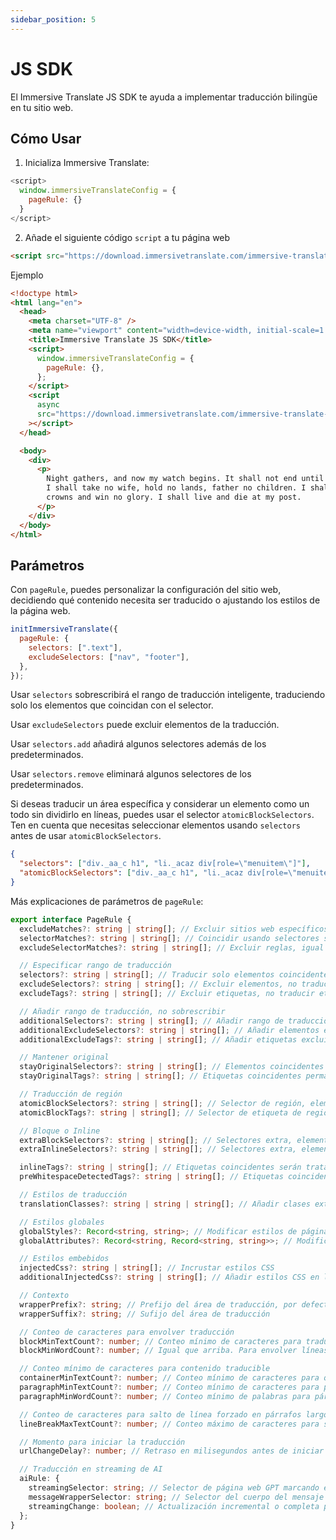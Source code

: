 ```yaml
---
sidebar_position: 5
---
```


# JS SDK

El Immersive Translate JS SDK te ayuda a implementar traducción bilingüe en tu sitio web.

## Cómo Usar

1. Inicializa Immersive Translate:

```js
<script>
  window.immersiveTranslateConfig = {
    pageRule: {}
  }
</script>
```

2. Añade el siguiente código `script` a tu página web

```html
<script src="https://download.immersivetranslate.com/immersive-translate-sdk-latest.js"></script>
```

Ejemplo

```html
<!doctype html>
<html lang="en">
  <head>
    <meta charset="UTF-8" />
    <meta name="viewport" content="width=device-width, initial-scale=1.0" />
    <title>Immersive Translate JS SDK</title>
    <script>
      window.immersiveTranslateConfig = {
        pageRule: {},
      };
    </script>
    <script
      async
      src="https://download.immersivetranslate.com/immersive-translate-sdk-latest.js"
    ></script>
  </head>

  <body>
    <div>
      <p>
        Night gathers, and now my watch begins. It shall not end until my death.
        I shall take no wife, hold no lands, father no children. I shall wear no
        crowns and win no glory. I shall live and die at my post.
      </p>
    </div>
  </body>
</html>
```

## Parámetros

Con `pageRule`, puedes personalizar la configuración del sitio web, decidiendo qué contenido necesita ser traducido o ajustando los estilos de la página web.

```js
initImmersiveTranslate({
  pageRule: {
    selectors: [".text"],
    excludeSelectors: ["nav", "footer"],
  },
});
```

Usar `selectors` sobrescribirá el rango de traducción inteligente, traduciendo solo los elementos que coincidan con el selector.

Usar `excludeSelectors` puede excluir elementos de la traducción.

Usar `selectors.add` añadirá algunos selectores además de los predeterminados.

Usar `selectors.remove` eliminará algunos selectores de los predeterminados.

Si deseas traducir un área específica y considerar un elemento como un todo sin dividirlo en líneas, puedes usar el selector `atomicBlockSelectors`. Ten en cuenta que necesitas seleccionar elementos usando `selectors` antes de usar `atomicBlockSelectors`.

```json
{
  "selectors": ["div._aa_c h1", "li._acaz div[role=\"menuitem\"]"],
  "atomicBlockSelectors": ["div._aa_c h1", "li._acaz div[role=\"menuitem\"]"]
}
```

Más explicaciones de parámetros de `pageRule`:

```typescript
export interface PageRule {
  excludeMatches?: string | string[]; // Excluir sitios web específicos.
  selectorMatches?: string | string[]; // Coincidir usando selectores sin especificar todas las URLs
  excludeSelectorMatches?: string | string[]; // Excluir reglas, igual que arriba.

  // Especificar rango de traducción
  selectors?: string | string[]; // Traducir solo elementos coincidentes
  excludeSelectors?: string | string[]; // Excluir elementos, no traducir elementos coincidentes
  excludeTags?: string | string[]; // Excluir etiquetas, no traducir etiquetas coincidentes

  // Añadir rango de traducción, no sobrescribir
  additionalSelectors?: string | string[]; // Añadir rango de traducción. Añadir posiciones de traducción en áreas de traducción inteligente.
  additionalExcludeSelectors?: string | string[]; // Añadir elementos excluidos para prevenir traducción inteligente en posiciones específicas.
  additionalExcludeTags?: string | string[]; // Añadir etiquetas excluidas

  // Mantener original
  stayOriginalSelectors?: string | string[]; // Elementos coincidentes permanecerán originales. Comúnmente usado para etiquetas en sitios web de foros.
  stayOriginalTags?: string | string[]; // Etiquetas coincidentes permanecerán originales, como `code`

  // Traducción de región
  atomicBlockSelectors?: string | string[]; // Selector de región, elementos coincidentes serán considerados como un todo, no traducidos en segmentos
  atomicBlockTags?: string | string[]; // Selector de etiqueta de región, igual que arriba

  // Bloque o Inline
  extraBlockSelectors?: string | string[]; // Selectores extra, elementos coincidentes serán tratados como elementos de bloque, ocupando una línea.
  extraInlineSelectors?: string | string[]; // Selectores extra, elementos coincidentes serán tratados como elementos en línea.

  inlineTags?: string | string[]; // Etiquetas coincidentes serán tratadas como elementos en línea
  preWhitespaceDetectedTags?: string | string[]; // Etiquetas coincidentes envolverán líneas automáticamente

  // Estilos de traducción
  translationClasses?: string | string | string[]; // Añadir clases extra a la traducción

  // Estilos globales
  globalStyles?: Record<string, string>; // Modificar estilos de página, útil cuando las traducciones causan desorden en la página.
  globalAttributes?: Record<string, Record<string, string>>; // Modificar atributos de elementos de la página

  // Estilos embebidos
  injectedCss?: string | string[]; // Incrustar estilos CSS
  additionalInjectedCss?: string | string[]; // Añadir estilos CSS en lugar de sobrescribir directamente.

  // Contexto
  wrapperPrefix?: string; // Prefijo del área de traducción, por defecto es inteligente, decide si envolver líneas basado en el número de caracteres.
  wrapperSuffix?: string; // Sufijo del área de traducción

  // Conteo de caracteres para envolver traducción
  blockMinTextCount?: number; // Conteo mínimo de caracteres para traducción como bloque, de lo contrario, la traducción será un elemento en línea.
  blockMinWordCount?: number; // Igual que arriba. Para envolver líneas siempre, establece ambos en 0.

  // Conteo mínimo de caracteres para contenido traducible
  containerMinTextCount?: number; // Conteo mínimo de caracteres para que los elementos sean traducidos durante el reconocimiento inteligente, por defecto es 18
  paragraphMinTextCount?: number; // Conteo mínimo de caracteres para párrafo original, contenido mayor que el número será traducido
  paragraphMinWordCount?: number; // Conteo mínimo de palabras para párrafo original

  // Conteo de caracteres para salto de línea forzado en párrafos largos
  lineBreakMaxTextCount?: number; // Conteo máximo de caracteres para salto de línea forzado al traducir párrafos largos.

  // Momento para iniciar la traducción
  urlChangeDelay?: number; // Retraso en milisegundos antes de iniciar la traducción después de entrar en la página. Por defecto es 250ms para esperar la inicialización de la página web.

  // Traducción en streaming de AI
  aiRule: {
    streamingSelector: string; // Selector de página web GPT marcando el elemento en traducción
    messageWrapperSelector: string; // Selector del cuerpo del mensaje
    streamingChange: boolean; // Actualización incremental o completa para mensajes repetidos en páginas web tipo GPT. GPT es incremental
  };
}
```